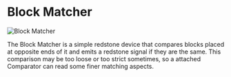 # Block Matcher

![Block Matcher](block:betterwithaddons:block_matcher@0)

The Block Matcher is a simple redstone device that compares blocks placed at opposite ends of it and emits a redstone signal if they are the same.
This comparison may be too loose or too strict sometimes, so a attached Comparator can read some finer matching aspects.